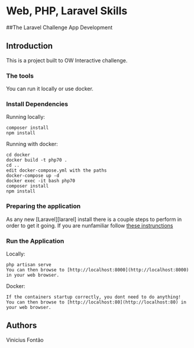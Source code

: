 # Web, PHP, Laravel Skills

##The Laravel Challenge App Development

## Introduction
This is a project built to OW Interactive challenge.

### The tools
You can run it locally or use docker.

### Install Dependencies

Running locally:
```
composer install
npm install
```

Running with docker:
```
cd docker
docker build -t php70 .
cd ..
edit docker-compose.yml with the paths
docker-compose up -d
docker exec -it bash php70
composer install
npm install
```

### Preparing the application

As any new [Laravel][lararel] install there is a couple steps to perform in order to get it going. If you are nunfamiliar follow [these instrunctions](https://laravel.com/docs/5.4/#web-server-configuration)

### Run the Application

Locally: 
```
php artisan serve
You can then browse to [http://localhost:8000](http://localhost:8000) in your web browser.
```

Docker:
```
If the containers startup correctly, you dont need to do anything!
You can then browse to [http://localhost:80](http://localhost:80) in your web browser.
```
## Authors

Vinicius Fontão

[Laravel]: http://www.laravel.com/docs/5.4

